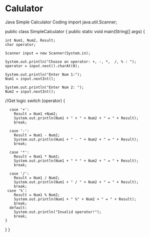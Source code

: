 # Calulator
Java Simple Calculator Coding
import java.util.Scanner;

public class SimpleCalculator  {
  public static void main(String[] args) {
 
    int Num1, Num2, Result;
    char operator;
   
    Scanner input = new Scanner(System.in);

    System.out.println("Choose an operator: +, -, *,  /, % : ");
    operator = input.next().charAt(0);

    System.out.println("Enter Num 1:");
    Num1 = input.nextInt();

    System.out.println("Enter Num 2: ");
    Num2 = input.nextInt();
    
//Get logic 
    switch (operator) {

    
      case '+':
        Result = Num1 +Num2;
        System.out.println(Num1 + " + " + Num2 + " = " + Result);
        break;

      case '-':
        Result = Num1 - Num2;
        System.out.println(Num1 + " - " + Num2 + " = " + Result);
        break;

      case '*':
        Result = Num1 * Num2;
        System.out.println(Num1 + " * " + Num2 + " = " + Result);
        break;

      case '/':
        Result = Num1 / Num2;
        System.out.println(Num1 + " / " + Num2 + " = " + Result);
        break;
     case '%':
        Result = Num1 % Num2;
        System.out.println(Num1 + " %" + Num2 + " = " + Result);
        break;
      default:
        System.out.println("Invalid operator!");
        break;
    }

  
  }
}
